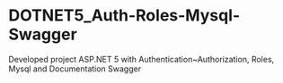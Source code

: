 # DOTNET5_Auth-Roles-Mysql-Swagger
Developed project ASP.NET 5 with Authentication~Authorization, Roles, Mysql and Documentation Swagger

